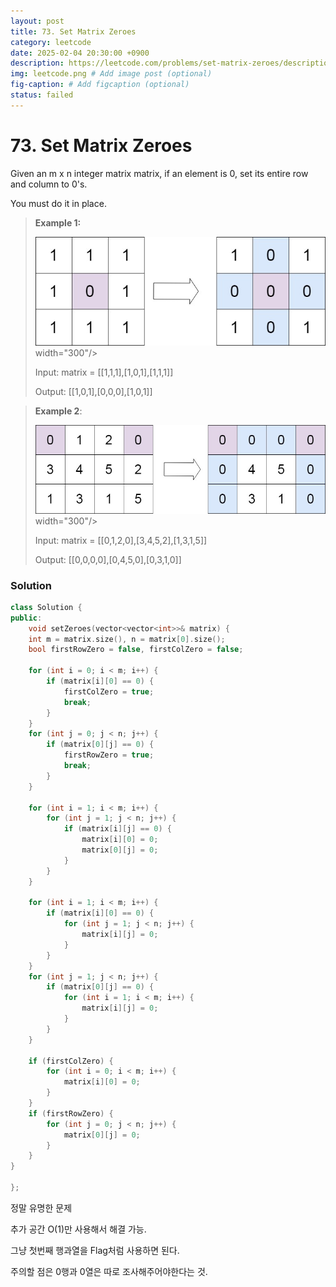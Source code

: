 ```yaml
---
layout: post
title: 73. Set Matrix Zeroes
category: leetcode
date: 2025-02-04 20:30:00 +0900
description: https://leetcode.com/problems/set-matrix-zeroes/description/?envType=company&envId=google&favoriteSlug=google-thirty-days
img: leetcode.png # Add image post (optional)
fig-caption: # Add figcaption (optional)
status: failed
---
```


# 73. Set Matrix Zeroes

Given an m x n integer matrix matrix, if an element is 0, set its entire row and column to 0's.

You must do it in place.

 

> **Example 1:**
> 
> <img src="../imgs/Set Matrix Zeroes1.jpg" alt="Set Matrix Zeroes1" > width="300"/>
> 
> Input: matrix = [[1,1,1],[1,0,1],[1,1,1]]
> 
> Output: [[1,0,1],[0,0,0],[1,0,1]]




> **Example 2**:
> 
> <img src="../imgs/Set Matrix Zeroes2.jpg" alt="Set Matrix Zeroes2" > width="300"/>
> 
> Input: matrix = [[0,1,2,0],[3,4,5,2],[1,3,1,5]]
> 
> Output: [[0,0,0,0],[0,4,5,0],[0,3,1,0]]
 


### Solution 

```cpp
class Solution {
public:
    void setZeroes(vector<vector<int>>& matrix) {
    int m = matrix.size(), n = matrix[0].size();
    bool firstRowZero = false, firstColZero = false;
    
    for (int i = 0; i < m; i++) {
        if (matrix[i][0] == 0) {
            firstColZero = true;
            break;
        }
    }
    for (int j = 0; j < n; j++) {
        if (matrix[0][j] == 0) {
            firstRowZero = true;
            break;
        }
    }
    
    for (int i = 1; i < m; i++) {
        for (int j = 1; j < n; j++) {
            if (matrix[i][j] == 0) {
                matrix[i][0] = 0;
                matrix[0][j] = 0;
            }
        }
    }
    
    for (int i = 1; i < m; i++) {
        if (matrix[i][0] == 0) {
            for (int j = 1; j < n; j++) {
                matrix[i][j] = 0;
            }
        }
    }
    for (int j = 1; j < n; j++) {
        if (matrix[0][j] == 0) {
            for (int i = 1; i < m; i++) {
                matrix[i][j] = 0;
            }
        }
    }
    
    if (firstColZero) {
        for (int i = 0; i < m; i++) {
            matrix[i][0] = 0;
        }
    }
    if (firstRowZero) {
        for (int j = 0; j < n; j++) {
            matrix[0][j] = 0;
        }
    }
}

};
```

정말 유명한 문제

추가 공간 O(1)만 사용해서 해결 가능.

그냥 첫번째 행과열을 Flag처럼 사용하면 된다.

주의할 점은 0행과 0열은 따로 조사해주어야한다는 것.